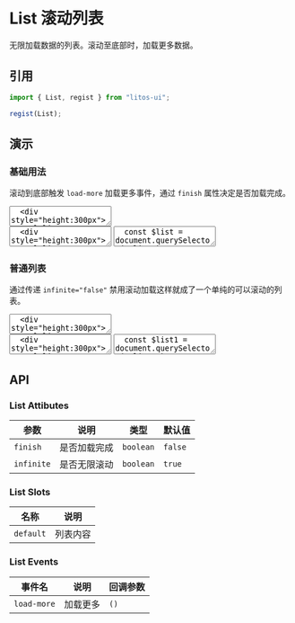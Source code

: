 # List 滚动列表

无限加载数据的列表。滚动至底部时，加载更多数据。

## 引用

```js
import { List, regist } from "litos-ui";

regist(List);
```

## 演示

<script setup>
  import { $one, on, off } from 'ph-utils/dom';
  import { onMounted, onUnmounted, nextTick } from 'vue';

  let $list;
  let $list1;
  // 模拟分页数据
  let start = 0;
  let max = 20;
  let step = 10;

  function handleLoadmore() {
     // 模拟数据加载
    setTimeout(() => {
      if ($list && start < max) {
        let isFinish = false;
        let end = start + step;
        if (start + step >= max) {
          isFinish = true;
          end = max;
        }
        $list.append(createRenderFragemnt(start, end));
        if (isFinish) {
          $list.setAttribute('finish', 'finish');
        } else {
          $list.removeAttribute('finish');
        }
        start = end;
      }
    }, 1000);
  }

  function createRenderFragemnt(start, end) {
    const fragment = document.createDocumentFragment();
    for (let i = start; i < end; i++) {
      const $div = document.createElement('div');
      $div.style.cssText = 'padding: 10px; border-bottom: 1px solid #dedede;';
      $div.textContent = i;
      fragment.appendChild($div);
    }
    return fragment;
  }

  onMounted(() => {
    nextTick(() => {
      $list = $one('#list');
      if ($list) {
        on($list, 'load-more', handleLoadmore);
      }

      $list1 = $one('#list1');
      if ($list1) {
        $list1.append(createRenderFragemnt(0, 100));
      }
    });
  });

  onUnmounted(() => {
    if ($list) {
      off($list, 'load-more', handleLoadmore);
    }
  });
</script>

### 基础用法

滚动到底部触发 `load-more` 加载更多事件，通过 `finish` 属性决定是否加载完成。

<ClientOnly>
<l-code-preview>
<textarea lang="html">
  <div style="height:300px">
    <l-list id="list"></l-list>
  </div>
</textarea>
<div class="source">
<textarea lang="html">
  <div style="height:300px">
    <l-list id="list"></l-list>
  </div>
</textarea>
<textarea lang="js">
  const $list = document.querySelector('#list');
  // 模拟分页数据
  let start = 0;
  let max = 20;
  let step = 10;
  //-
  function handleLoadmore() {
     // 模拟数据加载
    setTimeout(() => {
      if ($list && start < max) {
        let isFinish = false;
        let end = start + step;
        if (start + step >= max) {
          isFinish = true;
          end = max;
        }
        $list.append(createRenderFragemnt(start, end));
        if (isFinish) {
          $list.setAttribute('finish', 'finish');
        } else {
          $list.removeAttribute('finish');
        }
        start = end;
      }
    }, 1000);
  }
  //-
  function createRenderFragemnt(start, end) {
    const fragment = document.createDocumentFragment();
    for (let i = start; i < end; i++) {
      const $div = document.createElement('div');
      $div.style.cssText = 'padding: 10px; border-bottom: 1px solid #dedede;';
      $div.textContent = i;
      fragment.appendChild($div);
    }
    return fragment;
  }
  //-
  // 监听加载事件
  $list.addEventListener('load-more', handleLoadmore);
</textarea>
</div>
</l-code-preview>
</ClientOnly>

### 普通列表

通过传递 `infinite="false"` 禁用滚动加载这样就成了一个单纯的可以滚动的列表。

<ClientOnly>
<l-code-preview>
<textarea lang="html">
  <div style="height:300px">
    <l-list id="list1" infinite="false"></l-list>
  </div>
</textarea>
<div class="source">
<textarea lang="html">
  <div style="height:300px">
    <l-list id="list1" infinite="false"></l-list>
  </div>
</textarea>
<textarea lang="js">
  const $list1 = document.querySelector('#list1');
  $list1.append(createRenderFragemnt(0, 100));
</textarea>
</div>
</l-code-preview>
</ClientOnly>

## API

### List Attibutes

<!-- prettier-ignore -->
| 参数 | 说明 | 类型 | 默认值 |
| --- | --- | --- | --- |
| `finish` | 是否加载完成 | `boolean` | `false` |
| `infinite` | 是否无限滚动 | `boolean` | `true` |

### List Slots

<!-- prettier-ignore -->
| 名称 | 说明 |
| --- | --- |
| `default` | 列表内容 |

### List Events

<!-- prettier-ignore -->
| 事件名 | 说明 | 回调参数 |
| --- | --- | --- |
| `load-more` | 加载更多 | `()` |
